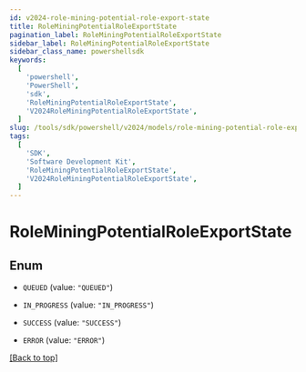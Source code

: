 ```yaml
---
id: v2024-role-mining-potential-role-export-state
title: RoleMiningPotentialRoleExportState
pagination_label: RoleMiningPotentialRoleExportState
sidebar_label: RoleMiningPotentialRoleExportState
sidebar_class_name: powershellsdk
keywords:
  [
    'powershell',
    'PowerShell',
    'sdk',
    'RoleMiningPotentialRoleExportState',
    'V2024RoleMiningPotentialRoleExportState',
  ]
slug: /tools/sdk/powershell/v2024/models/role-mining-potential-role-export-state
tags:
  [
    'SDK',
    'Software Development Kit',
    'RoleMiningPotentialRoleExportState',
    'V2024RoleMiningPotentialRoleExportState',
  ]
---
```


# RoleMiningPotentialRoleExportState

## Enum

- `QUEUED` (value: `"QUEUED"`)

- `IN_PROGRESS` (value: `"IN_PROGRESS"`)

- `SUCCESS` (value: `"SUCCESS"`)

- `ERROR` (value: `"ERROR"`)

[[Back to top]](#)
